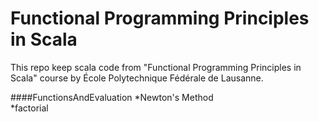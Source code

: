 # Functional Programming Principles in Scala
This repo keep scala code from  "Functional Programming Principles in Scala" course by École Polytechnique Fédérale de Lausanne.

####FunctionsAndEvaluation
*Newton's Method<br>
*factorial
